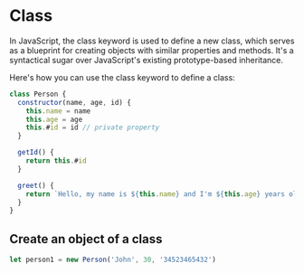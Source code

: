 # Class

In JavaScript, the class keyword is used to define a new class, which serves as a blueprint for creating objects with similar properties and methods. It's a syntactical sugar over JavaScript's existing prototype-based inheritance.

Here's how you can use the class keyword to define a class:

```js
class Person {
  constructor(name, age, id) {
    this.name = name
    this.age = age
    this.#id = id // private property
  }

  getId() {
    return this.#id
  }

  greet() {
    return `Hello, my name is ${this.name} and I'm ${this.age} years old.`
  }
}
```

## Create an object of a class

```js
let person1 = new Person('John', 30, '34523465432')
```
